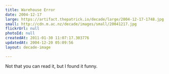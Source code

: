 ```yaml
---
title: Warehouse Error
date: 2004-12-17
large: https://artifact.thepatrick.io/decade/large/2004-12-17-1748.jpg
small: http://cdn.m.ac.nz/decade/images/small/20041217.jpg
flickrUrl: null
photoId: null
createdAt: 2011-01-30 11:07:17.303776
updatedAt: 2004-12-20 05:09:56
layout: decade-image

---
```

Not that you can read it, but I found it funny.
